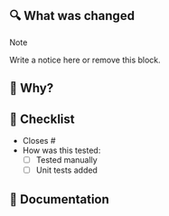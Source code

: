 <!-- Note to EXTERNAL Contributors -->
<!-- Thanks for opening a PR!
If it is a significant code change, please **make sure there is an open issue** for this.
We work best with you when we have accepted the idea first before you code. -->

## 🔍 What was changed

<!-- Describe what has changed in this PR.
Be clear and concise—this helps reviewers understand your changes quickly.-->

> [!NOTE]
> Write a notice here or remove this block.

## 🤔 Why?

<!-- Tell your future self why have you made these changes.
Remove this block if the reason was explained in the related issue. -->

## 📝 Checklist

<!--- add/delete as needed --->

- Closes #<!-- add issue number here -->
- How was this tested:
  - [ ] Tested manually
  - [ ] Unit tests added

## 📃 Documentation

<!--- Remove if not needed -->
